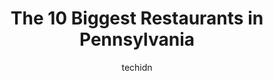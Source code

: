 ---
layout: ampstory
image: https://i0.wp.com/paketmu.com/wp-content/uploads/2023/06/grace-restaurant-0-in-pennsylvania-1686365343.jpeg?resize=640,853
author: techidn
featured: false
description: Explore the diverse Restaurant scene in Pennsylvania, home to an incredible selection of 10 establishments catering to every taste. Whether youre in search of iconic favorites or undiscover
title: The 10 Biggest Restaurants in Pennsylvania
cover:
   title: The 10 Biggest Restaurants in Pennsylvania
   subtitle: RICKPATE
   background: https://paketmu.com/wp-content/uploads/2023/06/grace-restaurant-0-in-pennsylvania-1686365343.jpeg

pages: 
 - layout: thirds
   top: <h1>#1 Bird-in-Hand Family Restaurant & Smorgasbord</h1>
   bottom: "<p>Terrific home style restaurant! The food here is delicious and all local. I would highly recommend the smorgasbord unlimited buffet, which has a wide variety of meats, pa</p>"
   background: https://paketmu.com/wp-content/uploads/2023/06/grace-restaurant-1-in-pennsylvania-1686365344.jpeg
   backgroundblur: true
 - layout: thirds
   top: <h1>#2 Katies Kitchen</h1>
   bottom: "<p>We did a take out order as we were tired after a long day and wanted to enjoy our hotel and its scenery of the bucolic farms. It was easy to order after referencing the m</p>"
   background: https://paketmu.com/wp-content/uploads/2023/06/grace-restaurant-2-in-pennsylvania-1686365344.jpeg
   cta:
      link: https://paketmu.com/the-10-biggest-restaurants-in-pennsylvania/
      text: The 10 Biggest Restaurants in Pennsylvania
 - layout: thirds
   top: <h1>#3 William Penn Inn</h1>
   bottom: "<p>My wife and I had a gift card to this place when we moved into the area and were excited to use it for our anniversary! The atmosphere is great at the restaurant. The ma</p>"
   background: https://paketmu.com/wp-content/uploads/2023/06/grace-restaurant-3-in-pennsylvania-1686365345.jpeg
   cta:
      link: https://paketmu.com/the-10-biggest-restaurants-in-pennsylvania/
      text: The 10 Biggest Restaurants in Pennsylvania
 - layout: thirds
   top: <h1>#4 desaki Restaurant</h1>
   bottom: "<p>2054 PA-611, Swiftwater, PA 18370, United States</p>"
   background: https://images.unsplash.com/photo-1604871000636-074fa5117945?ixlib=rb-4.0.3&ixid=MnwxMjA3fDB8MHxwaG90by1wYWdlfHx8fGVufDB8fHx8&auto=format&fit=crop&w=640&h=853&q=80
   cta:
      link: https://paketmu.com/the-10-biggest-restaurants-in-pennsylvania/
      text: The 10 Biggest Restaurants in Pennsylvania
 - layout: thirds
   top: <h1>#5 Powerhouse Eatery</h1>
   bottom: "<p>60 Powerhouse Rd, White Haven, PA 18661, United States</p>"
   background: https://images.unsplash.com/photo-1618556658017-fd9c732d1360?ixlib=rb-4.0.3&ixid=MnwxMjA3fDB8MHxwaG90by1wYWdlfHx8fGVufDB8fHx8&auto=format&fit=crop&w=640&h=853&q=80
   cta:
      link: https://paketmu.com/the-10-biggest-restaurants-in-pennsylvania/
      text: The 10 Biggest Restaurants in Pennsylvania
 - layout: thirds
   top: <h1>#6 Kavkaz Restaurant</h1>
   bottom: "<p>3379 E Valley Rd, Loganton, PA 17747, United States</p>"
   background: https://images.unsplash.com/photo-1591393223703-56fe1347ac62?ixlib=rb-4.0.3&ixid=MnwxMjA3fDB8MHxwaG90by1wYWdlfHx8fGVufDB8fHx8&auto=format&fit=crop&w=640&h=853&q=80
   cta:
      link: https://paketmu.com/the-10-biggest-restaurants-in-pennsylvania/
      text: The 10 Biggest Restaurants in Pennsylvania
 - layout: thirds
   top: <h1>#7 Scooters Restaurant & Bar</h1>
   bottom: "<p>921 Lititz Pike, Lititz, PA 17543, United States</p>"
   background: https://images.unsplash.com/photo-1489648022186-8f49310909a0?ixlib=rb-4.0.3&ixid=MnwxMjA3fDB8MHxwaG90by1wYWdlfHx8fGVufDB8fHx8&auto=format&fit=crop&w=640&h=853&q=80
   cta:
      link: https://paketmu.com/the-10-biggest-restaurants-in-pennsylvania/
      text: The 10 Biggest Restaurants in Pennsylvania
 - layout: thirds
   middle: Continue reading...
   background: https://images.unsplash.com/photo-1602536052359-ef94c21c5948?ixlib=rb-4.0.3&ixid=MnwxMjA3fDB8MHxwaG90by1wYWdlfHx8fGVufDB8fHx8&auto=format&fit=crop&w=640&h=853&q=80
   cta:
      link: https://paketmu.com/the-10-biggest-restaurants-in-pennsylvania/
      text: The 10 Biggest Restaurants in Pennsylvania
      
---